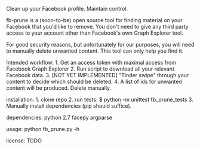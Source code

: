Clean up your Facebook profile. Maintain control.

fb-prune is a (soon-to-be) open source tool for finding material on your Facebook that you'd like to remove.
You don't need to give any third party access to your account other than Facebook's own Graph Explorer tool.

For good security reasons, but unfortunately for our purposes, you will need to manually delete unwanted content.
This tool can only help you find it.

Intended workflow:
	1. Get an access token with maximal access from Facebook Graph Explorer
	2. Run script to download all your relevant Facebook data.
	3. [NOT YET IMPLEMENTED] "Tinder swipe" through your content to decide which should be deleted.
	4. A list of ids for unwanted content will be produced. Delete manually.
	
installation:
	1. clone repo
	2. run tests: $ python -m unittest fb_prune_tests
	3. Manually install dependencies (pip should suffice).

dependencies:
	python 2.7
	facepy
	argparse
	
usage: python fb_prune.py -h

license: TODO